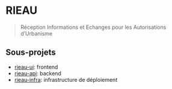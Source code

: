 # RIEAU

> Réception Informations et Echanges pour les Autorisations d’Urbanisme

## Sous-projets

- [rieau-ui](https://github.com/MTES-MCT/rieau-ui): frontend
- [rieau-api](https://github.com/MTES-MCT/rieau-api): backend
- [rieau-infra](https://github.com/MTES-MCT/rieau-infra): infrastructure de déploiement
